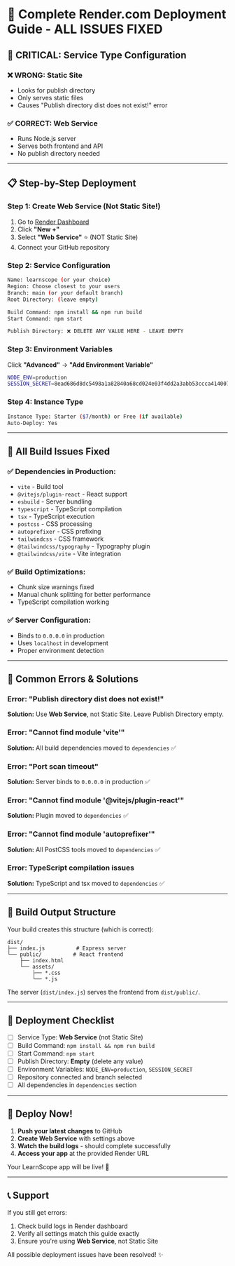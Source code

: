 # 🚀 Complete Render.com Deployment Guide - ALL ISSUES FIXED

## 🚨 CRITICAL: Service Type Configuration

### ❌ **WRONG: Static Site**

- Looks for publish directory
- Only serves static files
- Causes "Publish directory dist does not exist!" error

### ✅ **CORRECT: Web Service**

- Runs Node.js server
- Serves both frontend and API
- No publish directory needed

---

## 📋 Step-by-Step Deployment

### Step 1: Create Web Service (Not Static Site!)

1. Go to [Render Dashboard](https://dashboard.render.com)
2. Click **"New +"**
3. Select **"Web Service"** ⭐ (NOT Static Site)
4. Connect your GitHub repository

### Step 2: Service Configuration

```bash
Name: learnscope (or your choice)
Region: Choose closest to your users
Branch: main (or your default branch)
Root Directory: (leave empty)

Build Command: npm install && npm run build
Start Command: npm start

Publish Directory: ❌ DELETE ANY VALUE HERE - LEAVE EMPTY
```

### Step 3: Environment Variables

Click **"Advanced"** → **"Add Environment Variable"**

```bash
NODE_ENV=production
SESSION_SECRET=8ead686d8dc5498a1a82840a68cd024e03f4dd2a3abb53ccca4140077a237012
```

### Step 4: Instance Type

```bash
Instance Type: Starter ($7/month) or Free (if available)
Auto-Deploy: Yes
```

---

## 🔧 All Build Issues Fixed

### ✅ Dependencies in Production:

- `vite` - Build tool
- `@vitejs/plugin-react` - React support
- `esbuild` - Server bundling
- `typescript` - TypeScript compilation
- `tsx` - TypeScript execution
- `postcss` - CSS processing
- `autoprefixer` - CSS prefixing
- `tailwindcss` - CSS framework
- `@tailwindcss/typography` - Typography plugin
- `@tailwindcss/vite` - Vite integration

### ✅ Build Optimizations:

- Chunk size warnings fixed
- Manual chunk splitting for better performance
- TypeScript compilation working

### ✅ Server Configuration:

- Binds to `0.0.0.0` in production
- Uses `localhost` in development
- Proper environment detection

---

## 🐛 Common Errors & Solutions

### Error: "Publish directory dist does not exist!"

**Solution:** Use **Web Service**, not Static Site. Leave Publish Directory empty.

### Error: "Cannot find module 'vite'"

**Solution:** All build dependencies moved to `dependencies` ✅

### Error: "Port scan timeout"

**Solution:** Server binds to `0.0.0.0` in production ✅

### Error: "Cannot find module '@vitejs/plugin-react'"

**Solution:** Plugin moved to `dependencies` ✅

### Error: "Cannot find module 'autoprefixer'"

**Solution:** All PostCSS tools moved to `dependencies` ✅

### Error: TypeScript compilation issues

**Solution:** TypeScript and tsx moved to `dependencies` ✅

---

## 📂 Build Output Structure

Your build creates this structure (which is correct):

```
dist/
├── index.js          # Express server
└── public/          # React frontend
    ├── index.html
    └── assets/
        ├── *.css
        └── *.js
```

The server (`dist/index.js`) serves the frontend from `dist/public/`.

---

## 🎯 Deployment Checklist

- [ ] Service Type: **Web Service** (not Static Site)
- [ ] Build Command: `npm install && npm run build`
- [ ] Start Command: `npm start`
- [ ] Publish Directory: **Empty** (delete any value)
- [ ] Environment Variables: `NODE_ENV=production`, `SESSION_SECRET`
- [ ] Repository connected and branch selected
- [ ] All dependencies in `dependencies` section

---

## 🚀 Deploy Now!

1. **Push your latest changes** to GitHub
2. **Create Web Service** with settings above
3. **Watch the build logs** - should complete successfully
4. **Access your app** at the provided Render URL

Your LearnScope app will be live! 🎉

---

## 📞 Support

If you still get errors:

1. Check build logs in Render dashboard
2. Verify all settings match this guide exactly
3. Ensure you're using **Web Service**, not Static Site

All possible deployment issues have been resolved! ✨
